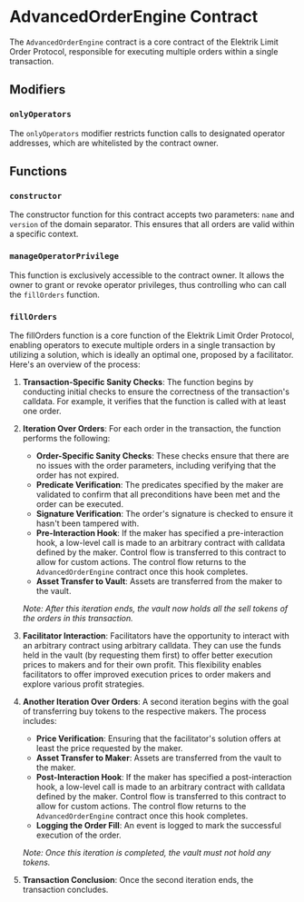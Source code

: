 # AdvancedOrderEngine Contract

The `AdvancedOrderEngine` contract is a core contract of the Elektrik Limit Order Protocol, responsible for executing multiple orders within a single transaction.

## Modifiers

### `onlyOperators`

The `onlyOperators` modifier restricts function calls to designated operator addresses, which are whitelisted by the contract owner.

## Functions

### `constructor`

The constructor function for this contract accepts two parameters: `name` and `version` of the domain separator. This ensures that all orders are valid within a specific context.

### `manageOperatorPrivilege`

This function is exclusively accessible to the contract owner. It allows the owner to grant or revoke operator privileges, thus controlling who can call the `fillOrders` function.

### `fillOrders`

The fillOrders function is a core function of the Elektrik Limit Order Protocol, enabling operators to execute multiple orders in a single transaction by utilizing a solution, which is ideally an optimal one, proposed by a facilitator. Here's an overview of the process:

1. **Transaction-Specific Sanity Checks**: The function begins by conducting initial checks to ensure the correctness of the transaction's calldata. For example, it verifies that the function is called with at least one order.

2. **Iteration Over Orders**: For each order in the transaction, the function performs the following:

   - **Order-Specific Sanity Checks**: These checks ensure that there are no issues with the order parameters, including verifying that the order has not expired.
   - **Predicate Verification**: The predicates specified by the maker are validated to confirm that all preconditions have been met and the order can be executed.
   - **Signature Verification**: The order's signature is checked to ensure it hasn't been tampered with.
   - **Pre-Interaction Hook**: If the maker has specified a pre-interaction hook, a low-level call is made to an arbitrary contract with calldata defined by the maker. Control flow is transferred to this contract to allow for custom actions. The control flow returns to the `AdvancedOrderEngine` contract once this hook completes.
   - **Asset Transfer to Vault**: Assets are transferred from the maker to the vault.

   _Note: After this iteration ends, the vault now holds all the sell tokens of the orders in this transaction._

3. **Facilitator Interaction**: Facilitators have the opportunity to interact with an arbitrary contract using arbitrary calldata. They can use the funds held in the vault (by requesting them first) to offer better execution prices to makers and for their own profit. This flexibility enables facilitators to offer improved execution prices to order makers and explore various profit strategies.

4. **Another Iteration Over Orders**: A second iteration begins with the goal of transferring buy tokens to the respective makers. The process includes:

   - **Price Verification**: Ensuring that the facilitator's solution offers at least the price requested by the maker.
   - **Asset Transfer to Maker**: Assets are transferred from the vault to the maker.
   - **Post-Interaction Hook**: If the maker has specified a post-interaction hook, a low-level call is made to an arbitrary contract with calldata defined by the maker. Control flow is transferred to this contract to allow for custom actions. The control flow returns to the `AdvancedOrderEngine` contract once this hook completes.
   - **Logging the Order Fill**: An event is logged to mark the successful execution of the order.

   _Note: Once this iteration is completed, the vault must not hold any tokens._

5. **Transaction Conclusion**: Once the second iteration ends, the transaction concludes.
